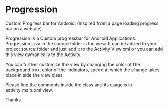 Progression
===========

Custom Progress bar for Android. (Inspired from a page loading progress bar on a website).


Progression is a Custom progressbar for Android Applications. 
Progression.java in the source folder is the view. It can be added to your project source folder and just add it to the
Activity View xml or you can add this view dymanically to the Activity. 

You can further customize the view by changing the color of the background box, color of the indicators, speed at which
the change takes place in side the view class.

Please find the comments inside the class and its usage is in activity_main.xml view.

Thanks. 
